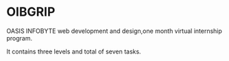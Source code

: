 # OIBGRIP
OASIS INFOBYTE web development and design,one month virtual internship program.

It contains three levels and total of seven tasks.
